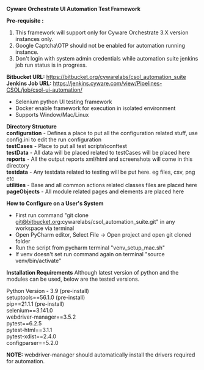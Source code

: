 **Cyware Orchestrate UI Automation Test Framework**  

**Pre-requisite :**  
1. This framework will support only for Cyware Orchestrate 3.X version instances only.  
2. Google Captcha\OTP should not be enabled for automation running instance.    
3. Don't login with system admin credentials while automation suite jenkins job run status is in progress.   

**Bitbucket URL:** https://bitbucket.org/cywarelabs/csol_automation_suite  
**Jenkins Job URL:** https://jenkins.cyware.com/view/Pipelines-CSOL/job/csol-ui-automation/

- Selenium python UI testing framework
- Docker enable framework for execution in isolated environment
- Supports Window/Mac/Linux

  
**Directory Structure**    
**configuration** - Defines a place to put all the configuration related stuff, use config.ini to edit the run configuration  
**testCases** - Place to put all test scripts\conftest  
**testData** - All data will be placed related to testCases will be placed here  
**reports** - All the output reports xml/html and screenshots will come in this directory  
**testdata** - Any testdata related to testing will be put here. eg files, csv, png etc    
**utilities** - Base and all common actions related classes files are placed here  
**pageObjects** - All module related pages and elements are placed here    
  

**How to Configure on a User's System**

- First run command "git clone git@bitbucket.org:cywarelabs/csol_automation_suite.git" in any workspace via terminal
- Open PyCharm editor, Select File -> Open project and open git cloned folder
- Run the script from pycharm terminal "venv_setup_mac.sh"
- If venv doesn't set run command again on terminal "source venv/bin/activate"

**Installation Requirements**
Although latest version of python and the modules can be used, below are the tested versions.  

Python Version - 3.9 (pre-install)  
setuptools==56.1.0 (pre-install)  
pip==21.1.1 (pre-install)  
selenium==3.141.0  
webdriver-manager==3.5.2  
pytest==6.2.5  
pytest-html==3.1.1  
pytest-xdist==2.4.0  
configparser==5.2.0  

**NOTE:** webdriver-manager should automatically install the drivers required for automation.  